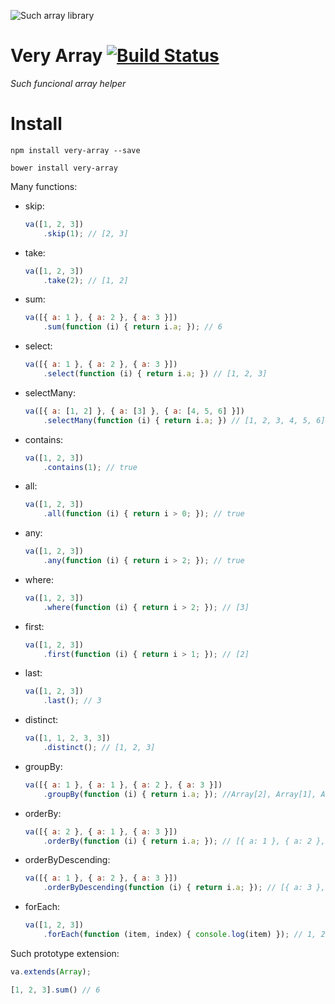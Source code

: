 ![Such array library](https://raw.github.com/nescalante/very-array/master/resources/such-dog.jpg)

# Very Array [![Build Status](https://travis-ci.org/nescalante/very-array.svg?branch=master)](https://travis-ci.org/nescalante/very-array)
*Such funcional array helper*

# Install

```shell
npm install very-array --save

bower install very-array
```

Many functions:
* skip: 

    ```js
    va([1, 2, 3])
        .skip(1); // [2, 3]
    ```

* take: 

    ```js
    va([1, 2, 3])
        .take(2); // [1, 2]
    ```

* sum: 

    ```js
    va([{ a: 1 }, { a: 2 }, { a: 3 }])
        .sum(function (i) { return i.a; }); // 6
    ```
    
* select: 
 
    ```js
    va([{ a: 1 }, { a: 2 }, { a: 3 }])
        .select(function (i) { return i.a; }) // [1, 2, 3]
    ```

* selectMany: 

    ```js
    va([{ a: [1, 2] }, { a: [3] }, { a: [4, 5, 6] }])
        .selectMany(function (i) { return i.a; }) // [1, 2, 3, 4, 5, 6]
    ```
    
* contains: 

    ```js
    va([1, 2, 3])
        .contains(1); // true
    ```
    
* all: 

    ```js
    va([1, 2, 3])
        .all(function (i) { return i > 0; }); // true
    ```
    
* any: 

    ```js
    va([1, 2, 3])
        .any(function (i) { return i > 2; }); // true
    ```
    
* where: 

    ```js
    va([1, 2, 3])
        .where(function (i) { return i > 2; }); // [3]
    ```
    
* first: 
    
    ```js
    va([1, 2, 3])
        .first(function (i) { return i > 1; }); // [2]
    ```

* last: 
 
    ```js
    va([1, 2, 3])
        .last(); // 3
    ```

* distinct: 
 
    ```js
    va([1, 1, 2, 3, 3])
        .distinct(); // [1, 2, 3]
    ```

* groupBy: 
 
    ```js
    va([{ a: 1 }, { a: 1 }, { a: 2 }, { a: 3 }])
        .groupBy(function (i) { return i.a; }); //Array[2], Array[1], Array[1]
    ```

* orderBy: 

    ```js
    va([{ a: 2 }, { a: 1 }, { a: 3 }])
        .orderBy(function (i) { return i.a; }); // [{ a: 1 }, { a: 2 }, { a: 3 }]
    ```
    
* orderByDescending: 

    ```js
    va([{ a: 1 }, { a: 2 }, { a: 3 }])
        .orderByDescending(function (i) { return i.a; }); // [{ a: 3 }, { a: 2 }, { a: 1 }]
    ```
    
* forEach: 

    ```js
    va([1, 2, 3])
        .forEach(function (item, index) { console.log(item) }); // 1, 2, 3
    ```

Such prototype extension:

```js
va.extends(Array);

[1, 2, 3].sum() // 6
```
